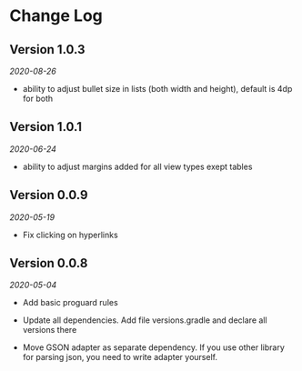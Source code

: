 Change Log
==========

## Version 1.0.3

_2020-08-26_

* ability to adjust bullet size in lists (both width and height), default is 4dp for both

## Version 1.0.1

_2020-06-24_

* ability to adjust margins added for all view types exept tables

## Version 0.0.9

_2020-05-19_

* Fix clicking on hyperlinks

## Version 0.0.8

_2020-05-04_

 *  Add basic proguard rules

 *  Update all dependencies. Add file versions.gradle and declare all versions there

 *  Move GSON adapter as separate dependency. If you use other library for parsing json, you need to write adapter yourself.
